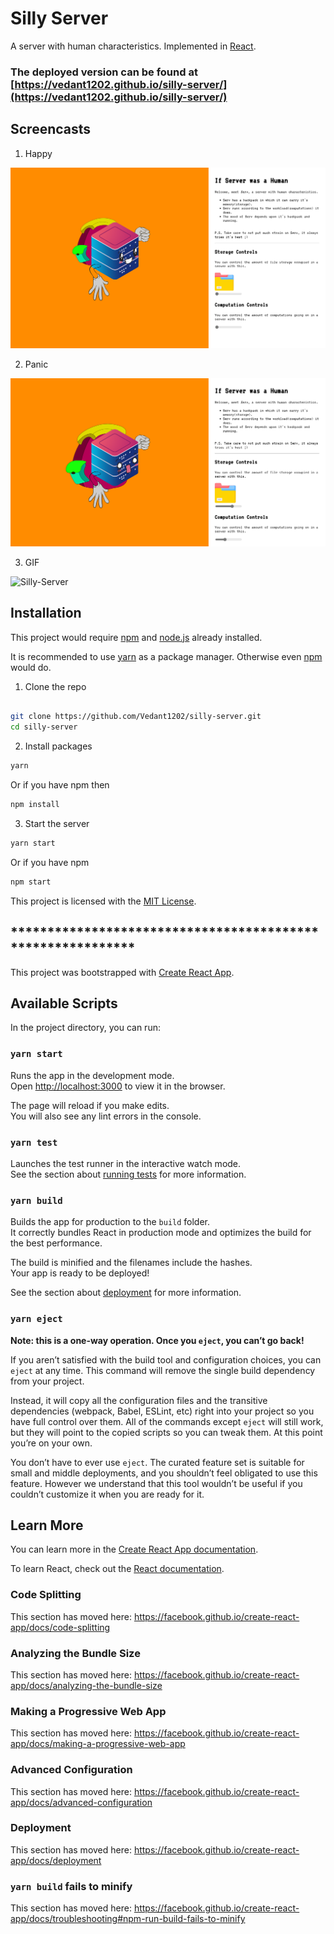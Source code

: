 # Silly Server

A server with human characteristics. Implemented in [React](https://reactjs.org/).

### The deployed version can be found at [https://vedant1202.github.io/silly-server/](https://vedant1202.github.io/silly-server/)


## Screencasts

1. Happy

![Happy](https://raw.githubusercontent.com/Vedant1202/silly-server/master/screencasts/static-home.png)

2. Panic

![Panic](https://raw.githubusercontent.com/Vedant1202/silly-server/master/screencasts/static-home-panic.png)

3. GIF

![Silly-Server](https://raw.githubusercontent.com/Vedant1202/silly-server/master/screencasts/cast.gif)



## Installation

This project would require [npm](https://www.npmjs.com/) and [node.js](https://nodejs.org/en/) already installed.

It is recommended to use [yarn](https://yarnpkg.com/) as a package manager. Otherwise even [npm](https://www.npmjs.com/) would do.


1. Clone the repo
```bash

git clone https://github.com/Vedant1202/silly-server.git
cd silly-server
```

2. Install packages
```bash
yarn
```
Or if you have npm then
```bash
npm install
```

3. Start the server
```bash
yarn start
```
Or if you have npm
```bash
npm start
```

This project is licensed with the [MIT License](https://opensource.org/licenses/MIT).

## ***********************************************************

This project was bootstrapped with [Create React App](https://github.com/facebook/create-react-app).

## Available Scripts

In the project directory, you can run:

### `yarn start`

Runs the app in the development mode.<br />
Open [http://localhost:3000](http://localhost:3000) to view it in the browser.

The page will reload if you make edits.<br />
You will also see any lint errors in the console.

### `yarn test`

Launches the test runner in the interactive watch mode.<br />
See the section about [running tests](https://facebook.github.io/create-react-app/docs/running-tests) for more information.

### `yarn build`

Builds the app for production to the `build` folder.<br />
It correctly bundles React in production mode and optimizes the build for the best performance.

The build is minified and the filenames include the hashes.<br />
Your app is ready to be deployed!

See the section about [deployment](https://facebook.github.io/create-react-app/docs/deployment) for more information.

### `yarn eject`

**Note: this is a one-way operation. Once you `eject`, you can’t go back!**

If you aren’t satisfied with the build tool and configuration choices, you can `eject` at any time. This command will remove the single build dependency from your project.

Instead, it will copy all the configuration files and the transitive dependencies (webpack, Babel, ESLint, etc) right into your project so you have full control over them. All of the commands except `eject` will still work, but they will point to the copied scripts so you can tweak them. At this point you’re on your own.

You don’t have to ever use `eject`. The curated feature set is suitable for small and middle deployments, and you shouldn’t feel obligated to use this feature. However we understand that this tool wouldn’t be useful if you couldn’t customize it when you are ready for it.

## Learn More

You can learn more in the [Create React App documentation](https://facebook.github.io/create-react-app/docs/getting-started).

To learn React, check out the [React documentation](https://reactjs.org/).

### Code Splitting

This section has moved here: https://facebook.github.io/create-react-app/docs/code-splitting

### Analyzing the Bundle Size

This section has moved here: https://facebook.github.io/create-react-app/docs/analyzing-the-bundle-size

### Making a Progressive Web App

This section has moved here: https://facebook.github.io/create-react-app/docs/making-a-progressive-web-app

### Advanced Configuration

This section has moved here: https://facebook.github.io/create-react-app/docs/advanced-configuration

### Deployment

This section has moved here: https://facebook.github.io/create-react-app/docs/deployment

### `yarn build` fails to minify

This section has moved here: https://facebook.github.io/create-react-app/docs/troubleshooting#npm-run-build-fails-to-minify
